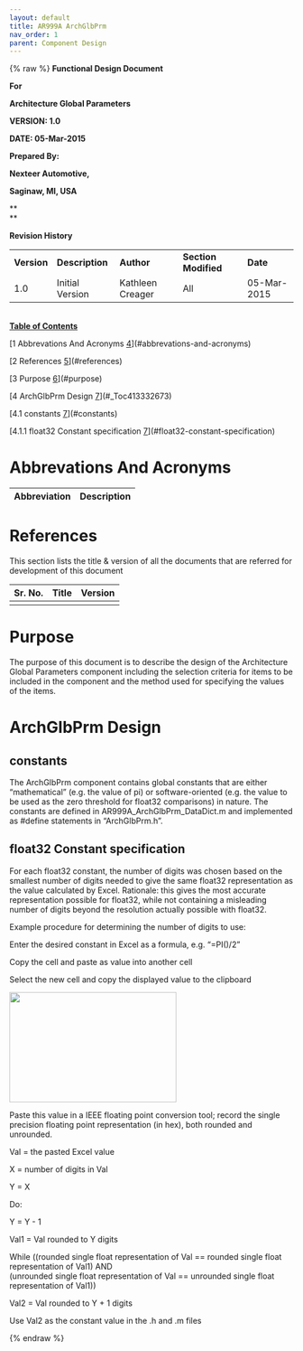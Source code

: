 ```yaml
---
layout: default
title: AR999A ArchGlbPrm
nav_order: 1
parent: Component Design
---
```

{% raw %}
**Functional Design Document**

**For**

**Architecture Global Parameters**

**VERSION: 1.0**

**DATE: 05-Mar-2015**

**Prepared By:**

**Nexteer Automotive,**

**Saginaw, MI, USA**

**  
**

**Revision History**

|             |                 |                  |                      |             |
|-----------|-----------------------|----------------|----------|-------------|
| **Version** | **Description** | **Author**       | **Section Modified** | **Date**    |
| 1.0         | Initial Version | Kathleen Creager | All                  | 05-Mar-2015 |

**<u>  
Table of Contents</u>**

[1 Abbrevations And Acronyms
[4](#abbrevations-and-acronyms)](#abbrevations-and-acronyms)

[2 References [5](#references)](#references)

[3 Purpose [6](#purpose)](#purpose)

[4 ArchGlbPrm Design [7](#_Toc413332673)](#_Toc413332673)

[4.1 constants [7](#constants)](#constants)

[4.1.1 float32 Constant specification
[7](#float32-constant-specification)](#float32-constant-specification)

# Abbrevations And Acronyms

| Abbreviation | Description |
|--------------|-------------|

# References

This section lists the title & version of all the documents that are
referred for development of this document

| Sr. No. | Title | Version |
|---------|-------|---------|
|         |       |         |

# Purpose

The purpose of this document is to describe the design of the
Architecture Global Parameters component including the selection
criteria for items to be included in the component and the method used
for specifying the values of the items.

# ArchGlbPrm Design

## constants

The ArchGlbPrm component contains global constants that are either
“mathematical” (e.g. the value of pi) or software-oriented (e.g. the
value to be used as the zero threshold for float32 comparisons) in
nature. The constants are defined in AR999A_ArchGlbPrm_DataDict.m and
implemented as \#define statements in “ArchGlbPrm.h”.

## float32 Constant specification

For each float32 constant, the number of digits was chosen based on the
smallest number of digits needed to give the same float32 representation
as the value calculated by Excel. Rationale: this gives the most
accurate representation possible for float32, while not containing a
misleading number of digits beyond the resolution actually possible with
float32.

Example procedure for determining the number of digits to use:

Enter the desired constant in Excel as a formula, e.g. “=PI()/2”

Copy the cell and paste as value into another cell

Select the new cell and copy the displayed value to the clipboard

<img
src="ElectricPowerSteering_Renesas_GM_T1XX_website/docs/AR999A_ArchGlbPrm_Design/Doc/mediax/media/image1.png"
style="width:3.07905in;height:2.03605in" />

Paste this value in a IEEE floating point conversion tool; record the
single precision floating point representation (in hex), both rounded
and unrounded.

Val = the pasted Excel value

X = number of digits in Val

Y = X

Do:

Y = Y - 1

Val1 = Val rounded to Y digits

While ((rounded single float representation of Val == rounded single
float representation of Val1) AND  
(unrounded single float representation of Val == unrounded single float
representation of Val1))

Val2 = Val rounded to Y + 1 digits

Use Val2 as the constant value in the .h and .m files

{% endraw %}